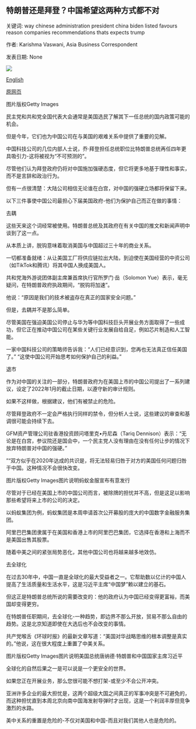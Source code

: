## 特朗普还是拜登？中国希望这两种方式都不对

关键词: way chinese administration president china biden listed favours reason companies recommendations thats expects trump

作者: Karishma Vaswani, Asia Business Correspondent

发表日期: None

![](https://ichef.bbci.co.uk/news/1024/branded_news/9455/production/_114137973_trumpbiden.jpg)

[English](Trump%20or%20Biden%3F%20China%20expects%20no%20favours%20either%20way.md)

[原网页](https://www.bbc.com/news/business-53928783)

图片版权Getty Images

民主党和共和党全国代表大会通常是美国选民了解其下一任总统的国内政策可能的机会。

但是今年，它们也为中国公司在与美国的艰难关系中提供了重要的见解。

中国科技公司的几位内部人士说，乔·拜登担任总统职位比特朗普总统再任四年更具吸引力-这将被视为“不可预测的”。

尽管他们认为拜登政府仍将对中国施加强硬态度，但它将更多地基于理性和事实，而不是言辞和政治行为。

但有一点很清楚：大陆公司相信无论谁在白宫，对中国的强硬立场都将保留下来。

以下三件事使中国公司最担心下届美国政府-他们为保护自己而正在做的事情：

去耦

这些天来这个词经常被使用。特朗普总统及其政府在有关中国的推文和新闻声明中谈到了这一点。

从本质上讲，脱钩意味着取消美国与中国超过三十年的商业关系。

一切都准备就绪：从让美国工厂将供应链拉出大陆，到迫使在美国经营的中资公司（如TikTok和腾讯）将其中国人换成美国人。

共和党海外游说团体副主席兼首席执行官所罗门·岳（Solomon Yue）表示，毫无疑问，在特朗普政府执政期间，“脱钩将加速”。

他说：“原因是我们的技术被盗存在真正的国家安全问题。”

但是，去耦并不是那么简单。

尽管美国在强迫美国公司停止与华为等中国科技巨头开展业务方面取得了一些成功，但它正在推动中国公司在某些关键行业发展自给自足，例如芯片制造和人工智能。

一家中国科技公司的策略师告诉我：“人们已经意识到，您再也无法真正信任美国了。” “这使中国公司开始思考如何保护自己的利益。”

退市

作为对中国的关注的一部分，特朗普政府为在美国上市的中国公司提出了一系列建议，设定了2022年1月的截止日期，以遵守新的审计规则。

如果不这样做，根据建议，他们有被禁止的危险。

尽管拜登政府不一定会严格执行同样的禁令，但分析人士说，这些建议的审查和基调很可能会持续下去。

GFM资产管理公司驻香港投资顾问塔里克•丹尼森（Tariq Dennison）表示：“无论是在白宫，参议院还是国会中，一个民主党人没有理由在没有任何让步的情况下放弃特朗普对中国的强硬。”

”“双方似乎在2020年达成的共识是，将无法轻易归咎于对方的美国任何问题归咎于中国。这种情况不会很快改变。

图片版权Getty Images图片说明蚂蚁金服宣布有意发行

尽管对于已经在美国上市的中国公司而言，被除牌的担忧并不高，但是这足以影响那些希望将来上市的公司的决定。

以蚂蚁集团为例，蚂蚁集团是本周申请首次公开募股的庞大的中国数字金融服务集团。

阿里巴巴集团隶属于在美国和香港上市的阿里巴巴集团，它选择在香港和上海而不是美国出售其股票。

随着中美之间的紧张局势恶化，其他中国公司也将越来越多地效仿。

去全球化

在过去30年中，中国一直是全球化的最大受益者之一。它帮助数以亿计的中国人提高了生活质量和生活水平，这是习近平主席“中国梦”赖以建立的基石。

但这正是特朗普总统所说的需要改变的：他的政府认为中国已经变得更富裕，而美国却变得更穷。

在特朗普任职期间，去全球化-一种趋势，即边界不那么开放，贸易不那么自由的趋势。这是北京知道即使在大选后也不会改变的事情。

共产党喉舌《环球时报》的最新文章写道：“美国对华战略思维的根本调整是真实的。”他说，这在很大程度上重置了中美关系。

图片版权Getty Images图片说明美国总统唐纳德·特朗普和中国国家主席习近平

全球化的自然后果之一是可以说是一个更安全的世界。

如果您正在开展业务，那么您很可能不想打架-或至少不会公开冲突。

亚洲许多企业的最大担忧是，这两个超级大国之间真正的军事冲突是不可避免的，而这种担忧直到本周北京向南中国海发射导弹时才出现，这是一个利润丰厚但竞争激烈的水路。

美中关系的重置是危险的-不仅对美国和中国-而且对我们其他人也是危险的。